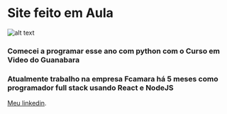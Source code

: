 # Site feito em **Aula**
![alt text](https://avatars.githubusercontent.com/u/78751043?v=4)

### Comecei a programar esse ano com python com o Curso em Video do Guanabara
### Atualmente trabalho na empresa Fcamara há 5 meses como programador full stack usando React e NodeJS

[Meu linkedin](linkedin.com/in/william-jonathan-036599208/).
